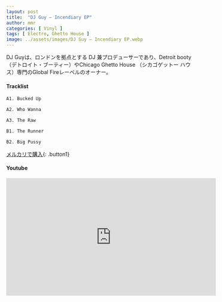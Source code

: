 ```yaml
---
layout: post
title:  "DJ Guy – Incendiary EP"
author: mmr
categories: [ Vinyl ]
tags: [ Electro, Ghetto House ]
image: ../assets/images/DJ Guy – Incendiary EP.webp
---
```


DJ Guyは、ロンドンを拠点とする DJ 兼プロデューサーであり、Detroit booty（デトロイト・ブーティー）やChicago Ghetto House （シカゴゲットー ハウス）専門のGlobal Fireレーベルのオーナー。

#### Tracklist
```md
A1. Bucked Up

A2. Who Wanna

A3. The Raw

B1. The Runner

B2. Big Pussy
```

[メルカリで購入](https://jp.mercari.com/item/m63316031415?afid=6142608987){: .button1}

#### Youtube
<iframe width="560" height="315" src="https://www.youtube.com/embed/6whpy410kOw?si=Gu279jSiWY_dZ7bf" title="YouTube video player" frameborder="0" allow="accelerometer; autoplay; clipboard-write; encrypted-media; gyroscope; picture-in-picture; web-share" referrerpolicy="strict-origin-when-cross-origin" allowfullscreen></iframe>